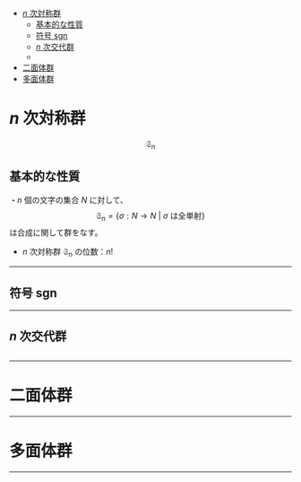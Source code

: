 
- [$n$ 次対称群](#n-次対称群)
  - [基本的な性質](#基本的な性質)
  - [符号 sgn](#符号-sgn)
  - [$n$ 次交代群](#n-次交代群)
  - [](#)
- [二面体群](#二面体群)
- [多面体群](#多面体群)





# $n$ 次対称群
$$\mathfrak{S}_n$$

## 基本的な性質

・$n$ 個の文字の集合 $N$ に対して、
$$\mathfrak{S}_n=\{\sigma:N\to N\ |\ \sigma\text{ は全単射}\}$$は合成に関して群をなす。

- $n$ 次対称群 $\mathfrak{S}_n$ の位数：$n!$

---

## 符号 sgn

---

## $n$ 次交代群

## 

---

# 二面体群

---

# 多面体群

---

